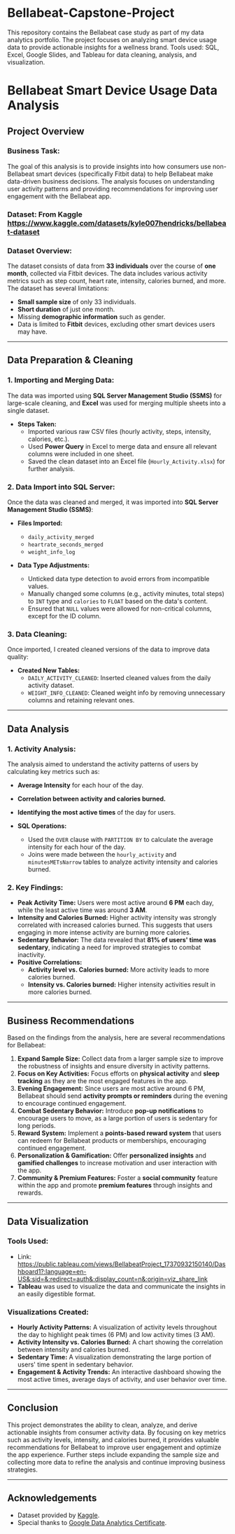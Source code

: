 # Bellabeat-Capstone-Project
This repository contains the Bellabeat case study as part of my data analytics portfolio. The project focuses on analyzing smart device usage data to provide actionable insights for a wellness brand. Tools used: SQL, Excel, Google Slides, and Tableau for data cleaning, analysis, and visualization.

# Bellabeat Smart Device Usage Data Analysis

## Project Overview

### Business Task:
The goal of this analysis is to provide insights into how consumers use non-Bellabeat smart devices (specifically Fitbit data) to help Bellabeat make data-driven business decisions. The analysis focuses on understanding user activity patterns and providing recommendations for improving user engagement with the Bellabeat app.

### Dataset: From Kaggle https://www.kaggle.com/datasets/kyle007hendricks/bellabeat-dataset
### Dataset Overview:
The dataset consists of data from **33 individuals** over the course of **one month**, collected via Fitbit devices. The data includes various activity metrics such as step count, heart rate, intensity, calories burned, and more. The dataset has several limitations:
- **Small sample size** of only 33 individuals.
- **Short duration** of just one month.
- Missing **demographic information** such as gender.
- Data is limited to **Fitbit** devices, excluding other smart devices users may have.

---

## Data Preparation & Cleaning

### 1. Importing and Merging Data:
The data was imported using **SQL Server Management Studio (SSMS)** for large-scale cleaning, and **Excel** was used for merging multiple sheets into a single dataset. 

- **Steps Taken:**
  - Imported various raw CSV files (hourly activity, steps, intensity, calories, etc.).
  - Used **Power Query** in Excel to merge data and ensure all relevant columns were included in one sheet.
  - Saved the clean dataset into an Excel file (`Hourly_Activity.xlsx`) for further analysis.

### 2. Data Import into SQL Server:
Once the data was cleaned and merged, it was imported into **SQL Server Management Studio (SSMS)**:
- **Files Imported:**
  - `daily_activity_merged`
  - `heartrate_seconds_merged`
  - `weight_info_log`

- **Data Type Adjustments:**
  - Unticked data type detection to avoid errors from incompatible values.
  - Manually changed some columns (e.g., activity minutes, total steps) to `INT` type and `calories` to `FLOAT` based on the data's content.
  - Ensured that `NULL` values were allowed for non-critical columns, except for the ID column.

### 3. Data Cleaning:
Once imported, I created cleaned versions of the data to improve data quality:
- **Created New Tables:**
  - `DAILY_ACTIVITY_CLEANED`: Inserted cleaned values from the daily activity dataset.
  - `WEIGHT_INFO_CLEANED`: Cleaned weight info by removing unnecessary columns and retaining relevant ones.

---

## Data Analysis

### 1. Activity Analysis:
The analysis aimed to understand the activity patterns of users by calculating key metrics such as:
- **Average Intensity** for each hour of the day.
- **Correlation between activity and calories burned.**
- **Identifying the most active times** of the day for users.

- **SQL Operations:**
  - Used the `OVER` clause with `PARTITION BY` to calculate the average intensity for each hour of the day.
  - Joins were made between the `hourly_activity` and `minutesMETsNarrow` tables to analyze activity intensity and calories burned.

### 2. Key Findings:
- **Peak Activity Time:** Users were most active around **6 PM** each day, while the least active time was around **3 AM**.
- **Intensity and Calories Burned:** Higher activity intensity was strongly correlated with increased calories burned. This suggests that users engaging in more intense activity are burning more calories.
- **Sedentary Behavior:** The data revealed that **81% of users' time was sedentary**, indicating a need for improved strategies to combat inactivity.
- **Positive Correlations:**
  - **Activity level vs. Calories burned:** More activity leads to more calories burned.
  - **Intensity vs. Calories burned:** Higher intensity activities result in more calories burned.

---

## Business Recommendations

Based on the findings from the analysis, here are several recommendations for Bellabeat:

1. **Expand Sample Size:** Collect data from a larger sample size to improve the robustness of insights and ensure diversity in activity patterns.
2. **Focus on Key Activities:** Focus efforts on **physical activity** and **sleep tracking** as they are the most engaged features in the app.
3. **Evening Engagement:** Since users are most active around 6 PM, Bellabeat should send **activity prompts or reminders** during the evening to encourage continued engagement.
4. **Combat Sedentary Behavior:** Introduce **pop-up notifications** to encourage users to move, as a large portion of users is sedentary for long periods.
5. **Reward System:** Implement a **points-based reward system** that users can redeem for Bellabeat products or memberships, encouraging continued engagement.
6. **Personalization & Gamification:** Offer **personalized insights** and **gamified challenges** to increase motivation and user interaction with the app.
7. **Community & Premium Features:** Foster a **social community** feature within the app and promote **premium features** through insights and rewards.

---

## Data Visualization

### Tools Used:
- Link: https://public.tableau.com/views/BellabeatProject_17370932150140/Dashboard1?:language=en-US&:sid=&:redirect=auth&:display_count=n&:origin=viz_share_link
- **Tableau** was used to visualize the data and communicate the insights in an easily digestible format.

### Visualizations Created:
- **Hourly Activity Patterns:** A visualization of activity levels throughout the day to highlight peak times (6 PM) and low activity times (3 AM).
- **Activity Intensity vs. Calories Burned:** A chart showing the correlation between intensity and calories burned.
- **Sedentary Time:** A visualization demonstrating the large portion of users' time spent in sedentary behavior.
- **Engagement & Activity Trends:** An interactive dashboard showing the most active times, average days of activity, and user behavior over time.

---

## Conclusion

This project demonstrates the ability to clean, analyze, and derive actionable insights from consumer activity data. By focusing on key metrics such as activity levels, intensity, and calories burned, it provides valuable recommendations for Bellabeat to improve user engagement and optimize the app experience. Further steps include expanding the sample size and collecting more data to refine the analysis and continue improving business strategies.

---

## Acknowledgements
- Dataset provided by [Kaggle](https://www.kaggle.com/).
- Special thanks to [Google Data Analytics Certificate](https://www.coursera.org/professional-certificates/google-data-analytics).


